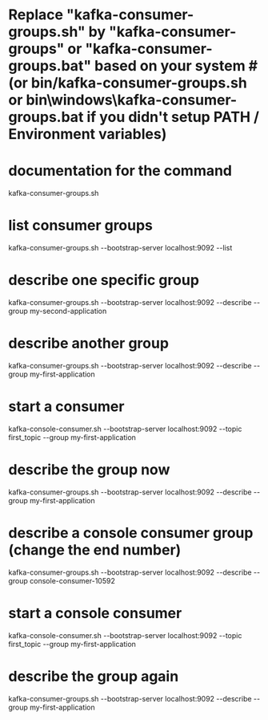  # Replace "kafka-consumer-groups.sh" by "kafka-consumer-groups" or "kafka-consumer-groups.bat" based on your system # (or bin/kafka-consumer-groups.sh or bin\windows\kafka-consumer-groups.bat if you didn't setup PATH / Environment variables)

# documentation for the command 
kafka-consumer-groups.sh 

# list consumer groups
kafka-consumer-groups.sh --bootstrap-server localhost:9092 --list
 
# describe one specific group
kafka-consumer-groups.sh --bootstrap-server localhost:9092 --describe --group my-second-application

# describe another group
kafka-consumer-groups.sh --bootstrap-server localhost:9092 --describe --group my-first-application

# start a consumer
kafka-console-consumer.sh --bootstrap-server localhost:9092 --topic first_topic --group my-first-application

# describe the group now
kafka-consumer-groups.sh --bootstrap-server localhost:9092 --describe --group my-first-application

# describe a console consumer group (change the end number)
kafka-consumer-groups.sh --bootstrap-server localhost:9092 --describe --group console-consumer-10592

# start a console consumer
kafka-console-consumer.sh --bootstrap-server localhost:9092 --topic first_topic --group my-first-application

# describe the group again
kafka-consumer-groups.sh --bootstrap-server localhost:9092 --describe --group my-first-application